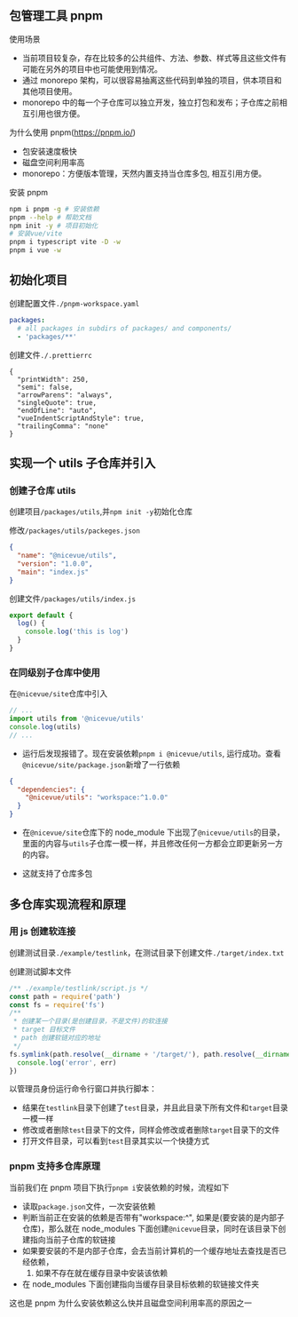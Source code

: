 ## 包管理工具 pnpm

使用场景

- 当前项目较复杂，存在比较多的公共组件、方法、参数、样式等且这些文件有可能在另外的项目中也可能使用到情况。
- 通过 monorepo 架构，可以很容易抽离这些代码到单独的项目，供本项目和其他项目使用。
- monorepo 中的每一个子仓库可以独立开发，独立打包和发布；子仓库之前相互引用也很方便。

为什么使用 pnpm(https://pnpm.io/)

- 包安装速度极快
- 磁盘空间利用率高
- monorepo：方便版本管理，天然内置支持当仓库多包, 相互引用方便。

安装 pnpm

```sh
npm i pnpm -g # 安装依赖
pnpm --help # 帮助文档
npm init -y # 项目初始化
# 安装vue/vite
pnpm i typescript vite -D -w
pnpm i vue -w
```

## 初始化项目

创建配置文件`./pnpm-workspace.yaml`

```yaml
packages:
  # all packages in subdirs of packages/ and components/
  - 'packages/**'
```

创建文件`./.prettierrc`

```.prettierrc
{
  "printWidth": 250,
  "semi": false,
  "arrowParens": "always",
  "singleQuote": true,
  "endOfLine": "auto",
  "vueIndentScriptAndStyle": true,
  "trailingComma": "none"
}
```

## 实现一个 utils 子仓库并引入

### 创建子仓库 utils

创建项目`/packages/utils`,并`npm init -y`初始化仓库

修改`/packages/utils/packeges.json`

```json
{
  "name": "@nicevue/utils",
  "version": "1.0.0",
  "main": "index.js"
}
```

创建文件`/packages/utils/index.js`

```js
export default {
  log() {
    console.log('this is log')
  }
}
```

### 在同级别子仓库中使用

在`@nicevue/site`仓库中引入

```js
// ...
import utils from '@nicevue/utils'
console.log(utils)
// ...
```

- 运行后发现报错了。现在安装依赖`pnpm i @nicevue/utils`, 运行成功。查看`@nicevue/site/package.json`新增了一行依赖

```json
{
  "dependencies": {
    "@nicevue/utils": "workspace:^1.0.0"
  }
}
```

- 在`@nicevue/site`仓库下的 node_module 下出现了`@nicevue/utils`的目录，里面的内容与`utils`子仓库一模一样，并且修改任何一方都会立即更新另一方的内容。

- 这就支持了仓库多包

## 多仓库实现流程和原理

### 用 js 创建软连接

创建测试目录`./example/testlink`，在测试目录下创建文件`./target/index.txt`

创建测试脚本文件

```js
/** ./example/testlink/script.js */
const path = require('path')
const fs = require('fs')
/**
 * 创建某一个目录(是创建目录，不是文件)的软连接
 * target 目标文件
 * path 创建软链对应的地址
 */
fs.symlink(path.resolve(__dirname + '/target/'), path.resolve(__dirname + '/test'), (err) => {
  console.log('error', err)
})
```

以管理员身份运行命令行窗口并执行脚本：

- 结果在`testlink`目录下创建了`test`目录，并且此目录下所有文件和`target`目录一模一样
- 修改或者删除`test`目录下的文件，同样会修改或者删除`target`目录下的文件
- 打开文件目录，可以看到`test`目录其实以一个快捷方式

### pnpm 支持多仓库原理

当前我们在 pnpm 项目下执行`pnpm i`安装依赖的时候，流程如下

- 读取`package.json`文件，一次安装依赖
- 判断当前正在安装的依赖是否带有"workspace:^", 如果是(要安装的是内部子仓库)，那么就在 node_modules 下面创建`@nicevue`目录，同时在该目录下创建指向当前子仓库的软链接
- 如果要安装的不是内部子仓库，会去当前计算机的一个缓存地址去查找是否已经依赖，
  1. 如果不存在就在缓存目录中安装该依赖
- 在 node_modules 下面创建指向当缓存目录目标依赖的软链接文件夹

这也是 pnpm 为什么安装依赖这么快并且磁盘空间利用率高的原因之一

